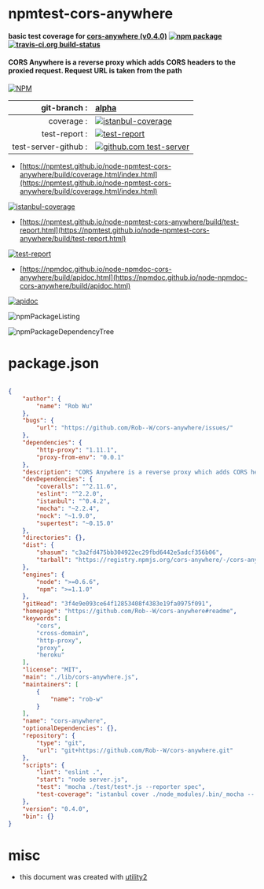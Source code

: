 # npmtest-cors-anywhere

#### basic test coverage for  [cors-anywhere (v0.4.0)](https://github.com/Rob--W/cors-anywhere#readme)  [![npm package](https://img.shields.io/npm/v/npmtest-cors-anywhere.svg?style=flat-square)](https://www.npmjs.org/package/npmtest-cors-anywhere) [![travis-ci.org build-status](https://api.travis-ci.org/npmtest/node-npmtest-cors-anywhere.svg)](https://travis-ci.org/npmtest/node-npmtest-cors-anywhere)

#### CORS Anywhere is a reverse proxy which adds CORS headers to the proxied request. Request URL is taken from the path

[![NPM](https://nodei.co/npm/cors-anywhere.png?downloads=true&downloadRank=true&stars=true)](https://www.npmjs.com/package/cors-anywhere)

| git-branch : | [alpha](https://github.com/npmtest/node-npmtest-cors-anywhere/tree/alpha)|
|--:|:--|
| coverage : | [![istanbul-coverage](https://npmtest.github.io/node-npmtest-cors-anywhere/build/coverage.badge.svg)](https://npmtest.github.io/node-npmtest-cors-anywhere/build/coverage.html/index.html)|
| test-report : | [![test-report](https://npmtest.github.io/node-npmtest-cors-anywhere/build/test-report.badge.svg)](https://npmtest.github.io/node-npmtest-cors-anywhere/build/test-report.html)|
| test-server-github : | [![github.com test-server](https://npmtest.github.io/node-npmtest-cors-anywhere/GitHub-Mark-32px.png)](https://npmtest.github.io/node-npmtest-cors-anywhere/build/app/index.html) | | build-artifacts : | [![build-artifacts](https://npmtest.github.io/node-npmtest-cors-anywhere/glyphicons_144_folder_open.png)](https://github.com/npmtest/node-npmtest-cors-anywhere/tree/gh-pages/build)|

- [https://npmtest.github.io/node-npmtest-cors-anywhere/build/coverage.html/index.html](https://npmtest.github.io/node-npmtest-cors-anywhere/build/coverage.html/index.html)

[![istanbul-coverage](https://npmtest.github.io/node-npmtest-cors-anywhere/build/screenCapture.buildCi.browser.%252Ftmp%252Fbuild%252Fcoverage.lib.html.png)](https://npmtest.github.io/node-npmtest-cors-anywhere/build/coverage.html/index.html)

- [https://npmtest.github.io/node-npmtest-cors-anywhere/build/test-report.html](https://npmtest.github.io/node-npmtest-cors-anywhere/build/test-report.html)

[![test-report](https://npmtest.github.io/node-npmtest-cors-anywhere/build/screenCapture.buildCi.browser.%252Ftmp%252Fbuild%252Ftest-report.html.png)](https://npmtest.github.io/node-npmtest-cors-anywhere/build/test-report.html)

- [https://npmdoc.github.io/node-npmdoc-cors-anywhere/build/apidoc.html](https://npmdoc.github.io/node-npmdoc-cors-anywhere/build/apidoc.html)

[![apidoc](https://npmdoc.github.io/node-npmdoc-cors-anywhere/build/screenCapture.buildCi.browser.%252Ftmp%252Fbuild%252Fapidoc.html.png)](https://npmdoc.github.io/node-npmdoc-cors-anywhere/build/apidoc.html)

![npmPackageListing](https://npmtest.github.io/node-npmtest-cors-anywhere/build/screenCapture.npmPackageListing.svg)

![npmPackageDependencyTree](https://npmtest.github.io/node-npmtest-cors-anywhere/build/screenCapture.npmPackageDependencyTree.svg)



# package.json

```json

{
    "author": {
        "name": "Rob Wu"
    },
    "bugs": {
        "url": "https://github.com/Rob--W/cors-anywhere/issues/"
    },
    "dependencies": {
        "http-proxy": "1.11.1",
        "proxy-from-env": "0.0.1"
    },
    "description": "CORS Anywhere is a reverse proxy which adds CORS headers to the proxied request. Request URL is taken from the path",
    "devDependencies": {
        "coveralls": "^2.11.6",
        "eslint": "^2.2.0",
        "istanbul": "^0.4.2",
        "mocha": "~2.2.4",
        "nock": "~1.9.0",
        "supertest": "~0.15.0"
    },
    "directories": {},
    "dist": {
        "shasum": "c3a2fd475bb304922ec29fbd6442e5adcf356b06",
        "tarball": "https://registry.npmjs.org/cors-anywhere/-/cors-anywhere-0.4.0.tgz"
    },
    "engines": {
        "node": ">=0.6.6",
        "npm": ">=1.1.0"
    },
    "gitHead": "3f4e9e093ce64f12853408f4383e19fa0975f091",
    "homepage": "https://github.com/Rob--W/cors-anywhere#readme",
    "keywords": [
        "cors",
        "cross-domain",
        "http-proxy",
        "proxy",
        "heroku"
    ],
    "license": "MIT",
    "main": "./lib/cors-anywhere.js",
    "maintainers": [
        {
            "name": "rob-w"
        }
    ],
    "name": "cors-anywhere",
    "optionalDependencies": {},
    "repository": {
        "type": "git",
        "url": "git+https://github.com/Rob--W/cors-anywhere.git"
    },
    "scripts": {
        "lint": "eslint .",
        "start": "node server.js",
        "test": "mocha ./test/test*.js --reporter spec",
        "test-coverage": "istanbul cover ./node_modules/.bin/_mocha -- test/test.js --reporter spec"
    },
    "version": "0.4.0",
    "bin": {}
}
```



# misc
- this document was created with [utility2](https://github.com/kaizhu256/node-utility2)
